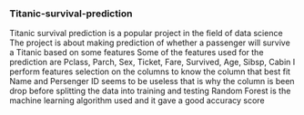 ### Titanic-survival-prediction
 Titanic survival prediction is a popular project in the field of data science
 The project is about making prediction of whether a passenger will survive a Titanic based on some features
 Some of the features used for the prediction are Pclass, Parch, Sex, Ticket, Fare, Survived, Age, Sibsp, Cabin 
 I perform features selection on the columns to know the column that best fit
 Name and Persenger ID seems to be useless that is why the column is been drop before splitting the data into training and testing
 Random Forest is the machine learning algorithm used and it gave a good accuracy score 
